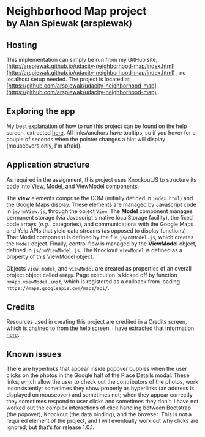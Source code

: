 # Neighborhood Map project <br><small>by Alan Spiewak (arspiewak)</small>

## Hosting

This implementation can simply be run from my GitHub site, [http://arspiewak.github.io/udacity-neighborhood-map/index.html](http://arspiewak.github.io/udacity-neighborhood-map/index.html) , no localhost setup needed. The project is located at [https://github.com/arspiewak/udacity-neighborhood-map](https://github.com/arspiewak/udacity-neighborhood-map) .

## Exploring the app

My best explanation of how to run this project can be found on the help screen, extracted [here](http://arspiewak.github.io/udacity-neighborhood-map/HelpScreen.html). All links/anchors have tooltips, so if you hover for a couple of seconds when the pointer changes a hint will display (mouseovers only, I'm afraid).

## Application structure

As required in the assignment, this project uses KnockoutJS to structure its code into View, Model, and ViewModel components.

The **view** elements comprise the DOM (initially defined in `index.html`) and the Google Maps display. These elements are managed by Javascript code in `js/nmView.js`, through the object `View`. The **Model** component manages permanent storage (via Javascript's native localStorage facility), the fixed code arrays (*e.g.*, categories), and communications with the Google Maps and Yelp APIs that yield data streams (as opposed to display functions). That Model component is defined by the file `js/nmModel.js`, which creates the `Model` object. Finally, control flow is managed by the **ViewModel** object, defined in `js/nmViewModel.js`. The Knockout `viewModel` is defined as a property of this ViewModel object.

Objects `view`, `model`, and `viewModel` are created as properties of an overall project object called `nmApp`. Page execution is kicked off by function `nmApp.viewModel.init`, which is registered as a callback from loading `https://maps.googleapis.com/maps/api/`.

## Credits

Resources used in creating this project are credited in a Credits screen, which is chained to from the help screen. I have extracted that information [here](http://arspiewak.github.io/udacity-neighborhood-map/Attributions.html).

## Known issues

There are hyperlinks that appear inside popover bubbles when the user clicks on the photos in the Google half of the Place Details modal. These links, which allow the user to check out the contributors of the photos, work inconsistently: sometimes they show properly as hyperlinks (an address is displayed on mouseover) and sometimes not; when they appear correctly they sometimes respond to user clicks and sometimes they don't. I have not worked out the complex interactions of click handling between Bootstrap (the popover), Knockout (the data binding), and the browser. This is not a required element of the project, and I will eventually work out why clicks are ignored, but that's for release 1.0.1.
